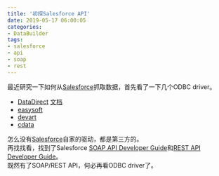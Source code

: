 ```yaml
---
title: '初探Salesforce API'
date: 2019-05-17 06:00:05
categories: 
- DataBuilder
tags: 
- salesforce
- api
- soap
- rest
---
```

最近研究一下如何从[Salesforce](https://www.salesforce.com/)抓取数据，首先看了一下几个ODBC driver。  
* [DataDirect](https://www.progress.com/connectors/salesforce)   [文档](http://media.datadirect.com/download/docs/odbc/allodbc/index.html#page/odbc%2Fwelcome-to-datadirect-connect-for-odbc.html%23)   
* [easysoft](https://www.easysoft.com/products/data_access/odbc-salesforce-driver/index.html)  
* [devart](https://www.devart.com/odbc/salesforce/download.html)  
* [cdata](https://www.cdata.com/drivers/salesforce/odbc/)  

怎么没有[Salesforce](https://www.salesforce.com/)自家的驱动，都是第三方的。  
再找找看，找到了Salesforce [SOAP API Developer Guide](https://developer.salesforce.com/docs/atlas.en-us.218.0.api.meta/api/sforce_api_quickstart_intro.htm)和[REST API Developer Guide](https://developer.salesforce.com/docs/atlas.en-us.api_rest.meta/api_rest/intro_what_is_rest_api.htm)。  
既然有了SOAP/REST API，何必再看ODBC driver了。  

